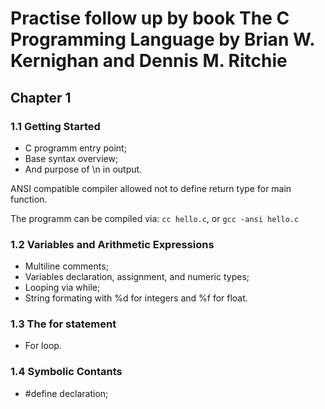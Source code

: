 Practise follow up by book The C Programming Language by Brian W. Kernighan and Dennis M. Ritchie
===

Chapter 1
---

### 1.1 Getting Started

* C programm entry point;
* Base syntax overview;
* And purpose of \n in output.

ANSI compatible compiler allowed not to define return type for main function.

The programm can be compiled via: `cc hello.c`, or `gcc -ansi hello.c`

### 1.2 Variables and Arithmetic Expressions

* Multiline comments;
* Variables declaration, assignment, and numeric types;
* Looping via while;
* String formating with %d for integers and %f for float.

### 1.3 The for statement

* For loop.

### 1.4 Symbolic Contants

* #define declaration;

